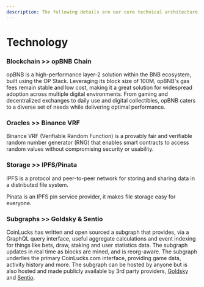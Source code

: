 ```yaml
---
description: The following details are our core technical architecture selection.
---
```


# Technology

### Blockchain **>> opBNB Chain**

opBNB is a high-performance layer-2 solution within the BNB ecosystem, built using the OP Stack. Leveraging its block size of 100M, opBNB's gas fees remain stable and low cost, making it a great solution for widespread adoption across multiple digital environments. From gaming and decentralized exchanges to daily use and digital collectibles, opBNB caters to a diverse set of needs while delivering optimal performance.

### **Oracles >> Binance VRF**

Binance VRF (Verifiable Random Function) is a provably fair and verifiable random number generator (RNG) that enables smart contracts to access random values without compromising security or usability.

### **Storage >> IPFS/Pinata**

IPFS is a protocol and peer-to-peer network for storing and sharing data in a distributed file system.&#x20;

Pinata is an IPFS pin service provider, it makes file storage easy for everyone.

### **Subgraphs >> Goldsky & Sentio**

CoinLucks has written and open sourced a subgraph that provides, via a GraphQL query interface, useful aggregate calculations and event indexing for things like bets, draw, staking and user statistics data. The subgraph updates in real time as blocks are mined, and is reorg-aware. The subgraph underlies the primary CoinLucks.com interface, providing game data, activity history and more. The subgraph can be hosted by anyone but is also hosted and made publicly available by 3rd party providers, [Goldsky](https://goldsky.com/) and [Sentio](https://www.sentio.xyz/).

